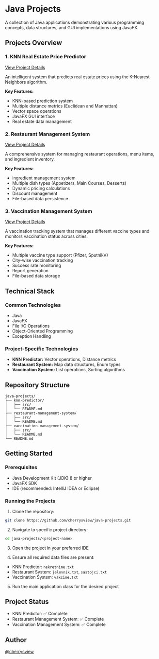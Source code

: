 # Java Projects

A collection of Java applications demonstrating various programming concepts, data structures, and GUI implementations using JavaFX.

## Projects Overview

### 1. KNN Real Estate Price Predictor
[View Project Details](./knn-predictor)

An intelligent system that predicts real estate prices using the K-Nearest Neighbors algorithm.

**Key Features:**
- KNN-based prediction system
- Multiple distance metrics (Euclidean and Manhattan)
- Vector space operations
- JavaFX GUI interface
- Real estate data management

### 2. Restaurant Management System
[View Project Details](./restaurant-management-system/README.md)

A comprehensive system for managing restaurant operations, menu items, and ingredient inventory.

**Key Features:**
- Ingredient management system
- Multiple dish types (Appetizers, Main Courses, Desserts)
- Dynamic pricing calculations
- Discount management
- File-based data persistence

### 3. Vaccination Management System
[View Project Details](./vaccination-management-system/README.md)

A vaccination tracking system that manages different vaccine types and monitors vaccination status across cities.

**Key Features:**
- Multiple vaccine type support (Pfizer, SputnikV)
- City-wise vaccination tracking
- Success rate monitoring
- Report generation
- File-based data storage

## Technical Stack

### Common Technologies
- Java
- JavaFX
- File I/O Operations
- Object-Oriented Programming
- Exception Handling

### Project-Specific Technologies
- **KNN Predictor:** Vector operations, Distance metrics
- **Restaurant System:** Map data structures, Enum types
- **Vaccination System:** List operations, Sorting algorithms

## Repository Structure
```
java-projects/
├── knn-predictor/
│   ├── src/
│   └── README.md
├── restaurant-management-system/
│   ├── src/
│   └── README.md
├── vaccination-management-system/
│   ├── src/
│   └── README.md
└── README.md
```

## Getting Started

### Prerequisites
- Java Development Kit (JDK) 8 or higher
- JavaFX SDK
- IDE (recommended: IntelliJ IDEA or Eclipse)

### Running the Projects
1. Clone the repository:
```bash
git clone https://github.com/cherrysview/java-projects.git
```

2. Navigate to specific project directory:
```bash
cd java-projects/<project-name>
```

3. Open the project in your preferred IDE

4. Ensure all required data files are present:
- KNN Predictor: `nekretnine.txt`
- Restaurant System: `jelovnik.txt`, `sastojci.txt`
- Vaccination System: `vakcine.txt`

5. Run the main application class for the desired project

## Project Status
- KNN Predictor: ✅ Complete
- Restaurant Management System: ✅ Complete
- Vaccination Management System: ✅ Complete

## Author
[@cherrysview](https://github.com/cherrysview)
